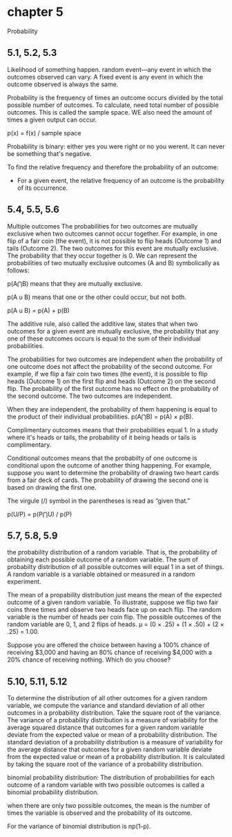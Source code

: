 # chapter 5
Probability

5.1, 5.2, 5.3
----------------

Likelihood of something happen. 
random event—any event in which the outcomes observed can vary.
A fixed event is any event in which the outcome observed is always the same.

Probability is the frequency of times an outcome occurs divided by the 
total possible number of outcomes.
To calculate, need total number of possible outcomes. This is called the sample space.
WE also need the amount of times a given output can occur.

p(x) = f(x) / sample space

Probability is binary: either yes you were right or no you werent. It can never
be something that's negative.

To find the relative frequency and therefore the probability of an outcome:
- For a given event, the relative frequency of an outcome is the probability of its occurrence.


5.4, 5.5, 5.6
--------------

Multiple outcomes
The probabilities for two outcomes are mutually exclusive when two outcomes cannot occur 
together. For example, in one flip of a fair coin (the event), it is not possible to flip 
heads (Outcome 1) and tails (Outcome 2). The two outcomes for this event are mutually exclusive. 
The probability that they occur together is 0. We can represent the probabilities of two mutually 
exclusive outcomes (A and B) symbolically as follows:

p(A⋂B) means that they are mutually exclusive.

p(A u B) means that one or the other could occur, but not both. 

p(A u B) = p(A) + p(B)

The additive rule, also called the additive law, states that when two outcomes for a given event are mutually exclusive, the probability that any one of these outcomes occurs is equal to the sum of their individual probabilities.

The probabilities for two outcomes are independent when the probability of one outcome does not affect the probability of the second outcome. For example, if we flip a fair coin two times (the event), it is possible to flip heads 
(Outcome 1) on the first flip and heads (Outcome 2) on the second flip. The probability of the first outcome has no effect on the probability of the second outcome. The two outcomes are independent.

When they are independent, the probability of them happening is equal to the product of their individual probabilities.
p(A⋂B) = p(A) × p(B).

Complimentary outcomes means that their probabilities equal 1.
In a study where it's heads or tails, the probability of it being heads
or tails is complimentary.

Conditional outcomes means that the probabilty of one outcome is conditional upon the 
outcome of another thing happening.
For example, suppose you want to determine the probability of drawing two heart cards from a fair deck of cards.
The probability of drawing the second one is based on drawing the first one.

The virgule (/) symbol in the parentheses is read as “given that.”

p(U/P) = p(P⋂U) / p(P)


5.7, 5.8, 5.9
--------------
the probability distribution of a random variable. That is, the probability of obtaining each possible outcome of a random variable.
The sum of probabilty distribution of all possible outcomes will equal 1 in a set of things.
A random variable is a variable obtained or measured in a random experiment.

The mean of a propability distribution just means the mean of the expected outcome of a given random variable.
To illustrate, suppose we flip two fair coins three times and observe two heads face up on each flip. The random variable is the number of heads per coin flip. The possible outcomes of the random variable are 0, 1, and 2 flips of heads.
µ = (0 × .25) + (1 × .50) + (2 × .25) = 1.00.

Suppose you are offered the choice between having a 100% chance of receiving $3,000 and having an 80% chance of receiving $4,000 with a 20% chance of receiving nothing. Which do you choose?


5.10, 5.11, 5.12
-----

To determine the distribution of all other outcomes for a given random variable, we compute the variance and standard deviation of all other outcomes in a probability distribution.
Take the square root of the variance.
The variance of a probability distribution is a measure of variability for the average squared distance that outcomes for 
a given random variable deviate from the expected value or mean of a probability distribution. The standard deviation of a probability distribution is a measure of variability 
for the average distance that outcomes for a given random variable deviate from the expected value or mean of a probability distribution. It is calculated by taking the square root of the variance of a probability distribution.

binomial probability distribution:
The distribution of probabilities for each outcome of a random variable with two possible outcomes is called a binomial probability distribution.

when there are only two possible outcomes, the mean is the number of times the variable is observed and the probability of its outcome.

For the variance of binomial distribution is np(1-p).



